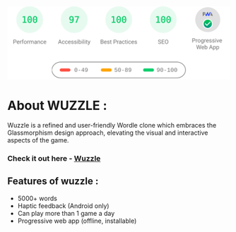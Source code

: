 ![wuzzle stats](./public/assets/page_stats.svg "wuzzle stats")
# About WUZZLE :
Wuzzle is a refined and user-friendly Wordle clone which embraces the Glassmorphism design approach, elevating the visual and interactive aspects of the game.<br/>
### Check it out here - [Wuzzle](https://wuzzle.netlify.app/)

## Features of wuzzle :
- 5000+ words
- Haptic feedback (Android only)
- Can play more than 1 game a day
- Progressive web app (offline, installable)
